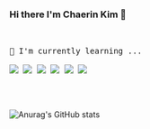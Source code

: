 ### Hi there I'm Chaerin Kim 👋
<br>

<pre>
📝 I'm currently learning ...

<a href="https://isocpp.org/" target="_blank"><img src="https://img.shields.io/badge/C++-00599C?style=flat-square&logo=c%2B%2B&logoColor=white"/></a> <a href="https://www.python.org/" target="_blank"><img src="https://img.shields.io/badge/Python-3776AB?style=flat-square&logo=Python&logoColor=white"/></a> <a href="https://flutter.dev/" target="_blank"><img src="https://img.shields.io/badge/Flutter-02569B?style=flat-square&logo=Flutter&logoColor=white"/></a> <a href="https://www.w3.org/" target="_blank"><img src="https://img.shields.io/badge/HTML5-E34F26?style=flat-square&logo=HTML5&logoColor=white"/></a> <a href="https://www.w3schools.com/css/" target="_blank"><img src="https://img.shields.io/badge/CSS3-1572B6?style=flat-square&logo=CSS3&logoColor=white"/></a> <a href="https://www.javascript.com/" target="_blank"><img src="https://img.shields.io/badge/JavaScript-F7DF1E?style=flat-square&logo=JavaScript&logoColor=white"/></a>

</pre>
<br>

![Anurag's GitHub stats](https://github-readme-stats.vercel.app/api?username=chaerin-off&theme=buefy&show_icons=true)

